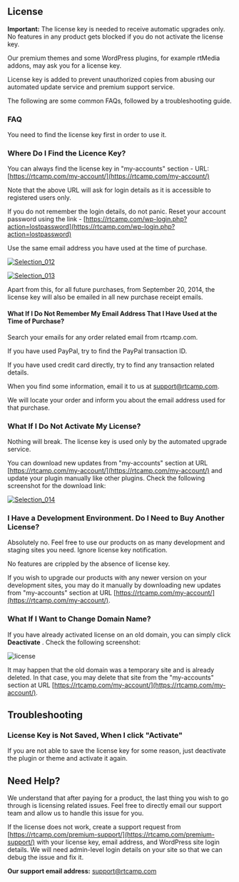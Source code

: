 ## License

**Important:** The license key is needed to receive automatic upgrades only. No features in any product gets blocked if you do not activate the license key.

Our premium themes and some WordPress plugins, for example rtMedia addons, may ask you for a license key.

License key is added to prevent unauthorized copies from abusing our automated update service and premium support service.

The following are some common FAQs, followed by a troubleshooting guide.


### FAQ

You need to find the license key first in order to use it.

### Where Do I Find the Licence Key?

You can always find the license key in "my-accounts" section - URL: [https://rtcamp.com/my-account/](https://rtcamp.com/my-account/)

Note that the above URL will ask for login details as it is accessible to registered users only.

If you do not remember the login details, do not panic. Reset your account password using the link - [https://rtcamp.com/wp-login.php?action=lostpassword](https://rtcamp.com/wp-login.php?action=lostpassword)

Use the same email address you have used at the time of purchase.


[![Selection_012](http://docs.rtcamp.com/wp-content/uploads/2014/09/Selection_012-1024x241.png)](http://docs.rtcamp.com/wp-content/uploads/2014/09/Selection_012.png)

[![Selection_013](http://docs.rtcamp.com/wp-content/uploads/2014/09/Selection_013.png)](http://docs.rtcamp.com/wp-content/uploads/2014/09/Selection_013.png)

Apart from this, for all future purchases, from September 20, 2014, the license key will also be emailed in all new purchase receipt emails.


#### What If I Do Not Remember My Email Address That I Have Used at the Time of Purchase?


Search your emails for any order related email from rtcamp.com.

If you have used PayPal, try to find the PayPal transaction ID.

If you have used credit card directly, try to find any transaction related details.

When you find some information, email it to us at [support@rtcamp.com](mailto:support@rtcamp.com).

We will locate your order and inform you about the email address used for that purchase.


### What If I Do Not Activate My License?


Nothing will break. The license key is used only by the automated upgrade service.

You can download new updates from "my-accounts" section at URL [https://rtcamp.com/my-account/](https://rtcamp.com/my-account/) and update your plugin manually like other plugins. Check the following screenshot for the download link:

[![Selection_014](http://docs.rtcamp.com/wp-content/uploads/2014/09/Selection_014-1024x224.png)](http://docs.rtcamp.com/wp-content/uploads/2014/09/Selection_014.png)


### I Have a Development Environment. Do I Need to Buy Another License?


Absolutely no. Feel free to use our products on as many development and staging sites you need. Ignore license key notification.

No features are crippled by the absence of license key.

If you wish to upgrade our products with any newer version on your development sites, you may do it manually by downloading new updates from "my-accounts" section at URL [https://rtcamp.com/my-account/](https://rtcamp.com/my-account/).


### What If I Want to Change Domain Name?


If you have already activated license on an old domain, you can simply click **Deactivate** . Check the following screenshot:

![license](https://cloud.githubusercontent.com/assets/1140051/7652278/96f5d142-fb28-11e4-9fa3-e7f134476a1d.png)


It may happen that the old domain was a temporary site and is already deleted. In that case, you may delete that site from the "my-accounts" section at URL [https://rtcamp.com/my-account/](https://rtcamp.com/my-account/).

## Troubleshooting

### License Key is Not Saved, When I click "Activate"

If you are not able to save the license key for some reason, just deactivate the plugin or theme and activate it again.

## Need Help?

We understand that after paying for a product, the last thing you wish to go through is licensing related issues. Feel free to directly email our support team and allow us to handle this issue for you.

If the license does not work, create a support request from [https://rtcamp.com/premium-support/](https://rtcamp.com/premium-support/) with your license key, email address, and WordPress site login details. We will need admin-level login details on your site so that we can debug the issue and fix it.

**Our support email address:** [support@rtcamp.com](mailto:support@rtcamp.com)
